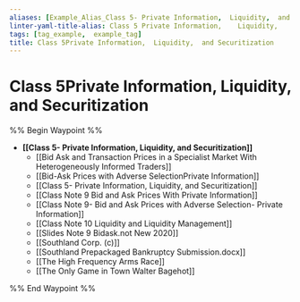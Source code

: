 ```yaml
---
aliases: [Example_Alias_Class 5- Private Information,  Liquidity,  and Securitization,  Alias_79_Class 5- Private Information,  and Securitization.md,  Class 5 Private Information]
linter-yaml-title-alias: Class 5 Private Information,    Liquidity,    and Securitization
tags: [tag_example,  example_tag]
title: Class 5Private Information,  Liquidity,  and Securitization
---
```


# Class 5Private Information,  Liquidity,  and Securitization
%% Begin Waypoint %%
- **[[Class 5- Private Information,  Liquidity,  and Securitization]]**
	- [[Bid Ask and Transaction Prices in a Specialist Market With Heterogeneously Informed Traders]]
	- [[Bid-Ask Prices with Adverse SelectionPrivate Information]]
	- [[Class 5- Private Information,  Liquidity,  and Securitization]]
	- [[Class Note 9 Bid and Ask Prices With Private Information]]
	- [[Class Note 9- Bid and Ask Prices with Adverse Selection- Private Information]]
	- [[Class Note 10 Liquidity and Liquidity Management]]
	- [[Slides Note 9 Bidask.not New 2020]]
	- [[Southland Corp. (c)]]
	- [[Southland Prepackaged Bankruptcy Submission.docx]]
	- [[The High Frequency Arms Race]]
	- [[The Only Game in Town Walter Bagehot]]

%% End Waypoint %%
